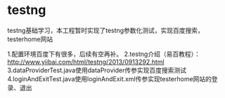 # testng
testng基础学习，本工程暂时实现了testng参数化测试，实现百度搜索，testerhome网站

1.配置环境百度下有很多，后续有空再补。
2.testng介绍（易百教程）：http://www.yiibai.com/html/testng/2013/0913292.html
3.dataProviderTest.java使用dataProvider传参实现百度搜索测试
4.loginAndExitTest.java使用loginAndExit.xml传参实现testerhome网站的登录、退出
